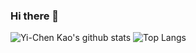 ### Hi there 👋

![Yi-Chen Kao's github stats](https://github-readme-stats.vercel.app/api?username=fireblue95&theme=vue-dark&show_icons=true&hide_border=true&include_all_commits=true&show=reviews,discussions_started,discussions_answered)
![Top Langs](https://github-readme-stats.vercel.app/api/top-langs/?username=fireblue95&layout=donut&langs_count=10&theme=vue-dark&hide_border=true)